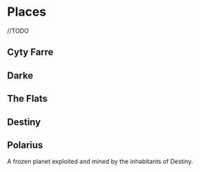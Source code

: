 # Places
//TODO

## Cyty Farre

## Darke

## The Flats

## Destiny

## Polarius
A frozen planet exploited and mined by the inhabitants of Destiny.